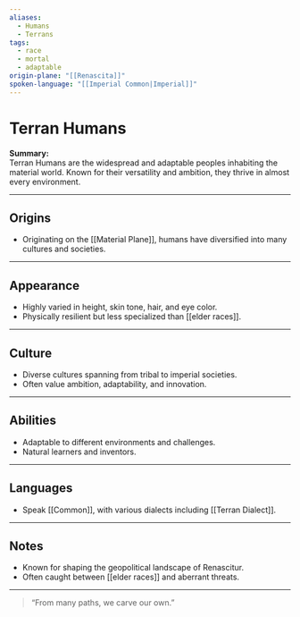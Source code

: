 ```yaml
---
aliases:
  - Humans
  - Terrans
tags:
  - race
  - mortal
  - adaptable
origin-plane: "[[Renascita]]"
spoken-language: "[[Imperial Common|Imperial]]"
---
```


# Terran Humans

**Summary:**  
Terran Humans are the widespread and adaptable peoples inhabiting the material world. Known for their versatility and ambition, they thrive in almost every environment.

---

## Origins

- Originating on the [[Material Plane]], humans have diversified into many cultures and societies.

---

## Appearance

- Highly varied in height, skin tone, hair, and eye color.  
- Physically resilient but less specialized than [[elder races]].

---

## Culture

- Diverse cultures spanning from tribal to imperial societies.  
- Often value ambition, adaptability, and innovation.

---

## Abilities

- Adaptable to different environments and challenges.  
- Natural learners and inventors.

---

## Languages

- Speak [[Common]], with various dialects including [[Terran Dialect]].

---

## Notes

- Known for shaping the geopolitical landscape of Renascitur.  
- Often caught between [[elder races]] and aberrant threats.

---

> “From many paths, we carve our own.”
